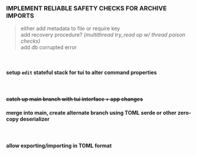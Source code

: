 ### **IMPLEMENT RELIABLE SAFETY CHECKS FOR ARCHIVE IMPORTS**
> either add metadata to file or require key<br/>
> add recovery procedure? *(multithread try_read op w/ thread poison checks)*<br/>
> add db corrupted error

<br/>

#### setup `edit` stateful stack for tui to alter command properties

<br/>

#### <del/> catch up main branch with tui interface + app changes
#### merge into main, create alternate branch using TOML serde or other zero-copy deserializer

<br/>

#### allow exporting/importing in TOML format
